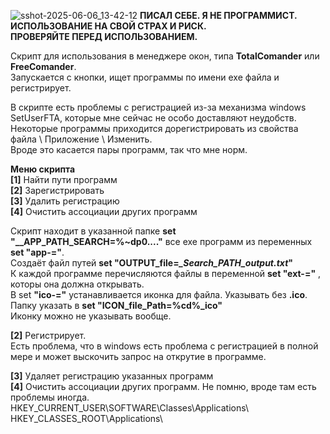 ![sshot-2025-06-06_13-42-12](https://github.com/user-attachments/assets/aa5d4da3-6de4-4513-8278-f735e640f304)
**ПИСАЛ СЕБЕ. Я НЕ ПРОГРАММИСТ. ИСПОЛЬЗОВАНИЕ НА СВОЙ СТРАХ И РИСК.**  
**ПРОВЕРЯЙТЕ ПЕРЕД ИСПОЛЬЗОВАНИЕМ.**


Скрипт для использования в менеджере окон, типа **TotalComander** или **FreeComander**.   
Запускается с кнопки, ищет программы по имени exe файла и регистрирует.

В скрипте есть проблемы с регистрацией из-за механизма windows SetUserFTA, которые мне сейчас не особо доставляют неудобств.   
Некоторые программы приходится дорегистрировать из свойства файла \ Приложение \ Изменить.   
Вроде это касается пары программ, так что мне норм.


**Меню скрипта**  
**[1]** Найти пути программ  
**[2]** Зарегистрировать  
**[3]** Удалить регистрацию  
**[4]** Очистить ассоциации других программ  

Скрипт находит в указанной папке **set "__APP_PATH_SEARCH=%~dp0...."** все exe программ из переменных **set "app-="**.  
Создаёт файл путей **set "OUTPUT_file=*_Search_PATH_output.txt*"**  
К каждой программе перечисляются файлы в переменной **set "ext-="** , которы она должна открывать.  
В set **"ico-="** устанавливается иконка для файла. Указывать без **.ico**.  
Папку указать в **set "ICON_file_Path=%cd%_ico"**  
Иконку можно не указывать вообще.  

**[2]** Регистрирует.  
Есть проблема, что в windows есть проблема с регистрацией в полной мере и может выскочить запрос на открутие в программе.  

**[3]** Удаляет регистрацию указанных программ  
**[4]** Очистить ассоциации других программ. Не помню, вроде там есть проблемы иногда.  
HKEY_CURRENT_USER\SOFTWARE\Classes\Applications\  
HKEY_CLASSES_ROOT\Applications\  



